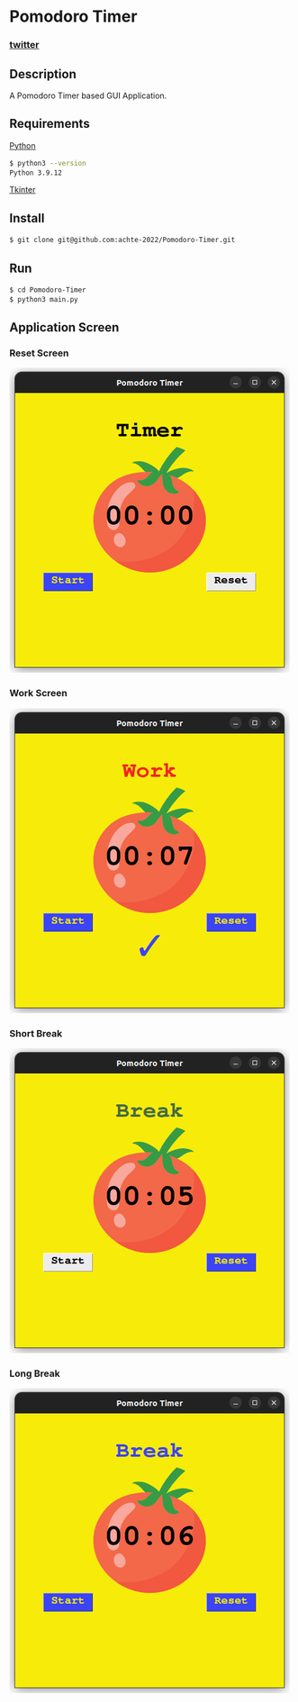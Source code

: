 # Pomodoro Timer

### [twitter](https://twitter.com/achte_te)

## Description

A Pomodoro Timer based GUI Application.

## Requirements

[Python](https://www.python.org/)

```sh
$ python3 --version
Python 3.9.12
```

[Tkinter](https://docs.python.org/3/library/tkinter.html)

## Install

```sh
$ git clone git@github.com:achte-2022/Pomodoro-Timer.git
```

## Run

```sh
$ cd Pomodoro-Timer
$ python3 main.py
```

## Application Screen

### Reset Screen

![](images/reset.png)

### Work Screen

![](images/work.png)

### Short Break

![](images/short_break.png)

### Long Break

![](images/long_break.png)
